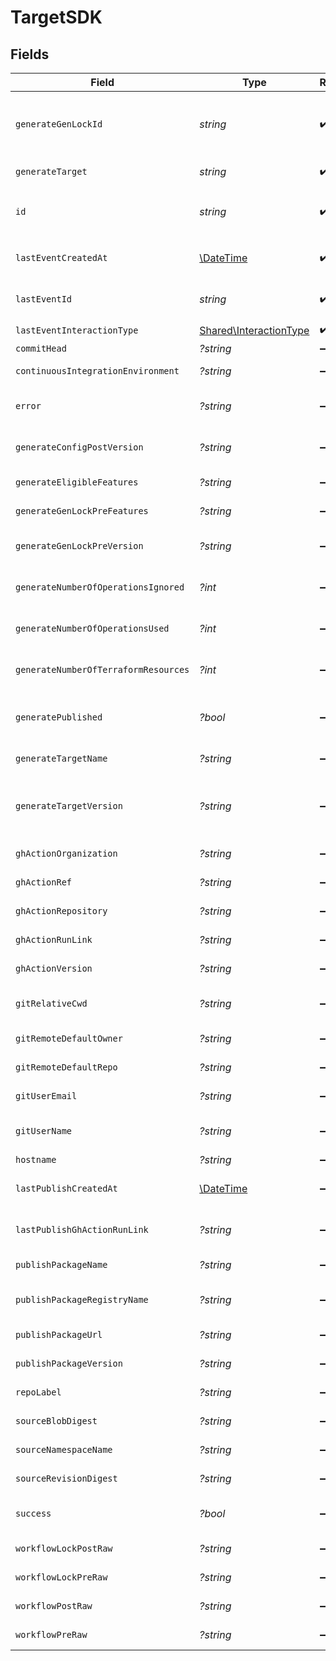# TargetSDK


## Fields

| Field                                                                                      | Type                                                                                       | Required                                                                                   | Description                                                                                |
| ------------------------------------------------------------------------------------------ | ------------------------------------------------------------------------------------------ | ------------------------------------------------------------------------------------------ | ------------------------------------------------------------------------------------------ |
| `generateGenLockId`                                                                        | *string*                                                                                   | :heavy_check_mark:                                                                         | gen.lock ID (expected to be a uuid). The same as `id`. A unique identifier for the target. |
| `generateTarget`                                                                           | *string*                                                                                   | :heavy_check_mark:                                                                         | eg `typescript`, `terraform`, `python`                                                     |
| `id`                                                                                       | *string*                                                                                   | :heavy_check_mark:                                                                         | Unique identifier of the target the same as `generate_gen_lock_id`                         |
| `lastEventCreatedAt`                                                                       | [\DateTime](https://www.php.net/manual/en/class.datetime.php)                              | :heavy_check_mark:                                                                         | Timestamp when the event was created in the database.                                      |
| `lastEventId`                                                                              | *string*                                                                                   | :heavy_check_mark:                                                                         | Unique identifier of the last event for the target                                         |
| `lastEventInteractionType`                                                                 | [Shared\InteractionType](../../Models/Shared/InteractionType.md)                           | :heavy_check_mark:                                                                         | Type of interaction.                                                                       |
| `commitHead`                                                                               | *?string*                                                                                  | :heavy_minus_sign:                                                                         | Remote commit ID.                                                                          |
| `continuousIntegrationEnvironment`                                                         | *?string*                                                                                  | :heavy_minus_sign:                                                                         | Name of the CI environment.                                                                |
| `error`                                                                                    | *?string*                                                                                  | :heavy_minus_sign:                                                                         | Error message if the last event was not successful.                                        |
| `generateConfigPostVersion`                                                                | *?string*                                                                                  | :heavy_minus_sign:                                                                         | Version of the generated target (post generation)                                          |
| `generateEligibleFeatures`                                                                 | *?string*                                                                                  | :heavy_minus_sign:                                                                         | Eligible feature set during generation                                                     |
| `generateGenLockPreFeatures`                                                               | *?string*                                                                                  | :heavy_minus_sign:                                                                         | Features prior to generation                                                               |
| `generateGenLockPreVersion`                                                                | *?string*                                                                                  | :heavy_minus_sign:                                                                         | Artifact version for the Previous Generation                                               |
| `generateNumberOfOperationsIgnored`                                                        | *?int*                                                                                     | :heavy_minus_sign:                                                                         | The number of operations ignored in generation.                                            |
| `generateNumberOfOperationsUsed`                                                           | *?int*                                                                                     | :heavy_minus_sign:                                                                         | The number of operations used in generation.                                               |
| `generateNumberOfTerraformResources`                                                       | *?int*                                                                                     | :heavy_minus_sign:                                                                         | The number of terraform resources used in generation.                                      |
| `generatePublished`                                                                        | *?bool*                                                                                    | :heavy_minus_sign:                                                                         | Indicates whether the target was considered published.                                     |
| `generateTargetName`                                                                       | *?string*                                                                                  | :heavy_minus_sign:                                                                         | The workflow name of the target.                                                           |
| `generateTargetVersion`                                                                    | *?string*                                                                                  | :heavy_minus_sign:                                                                         | The version of the Speakeasy generator for this target eg v2 of the typescript generator.  |
| `ghActionOrganization`                                                                     | *?string*                                                                                  | :heavy_minus_sign:                                                                         | GitHub organization of the action.                                                         |
| `ghActionRef`                                                                              | *?string*                                                                                  | :heavy_minus_sign:                                                                         | GitHub Action ref value.                                                                   |
| `ghActionRepository`                                                                       | *?string*                                                                                  | :heavy_minus_sign:                                                                         | GitHub repository of the action.                                                           |
| `ghActionRunLink`                                                                          | *?string*                                                                                  | :heavy_minus_sign:                                                                         | Link to the GitHub action run.                                                             |
| `ghActionVersion`                                                                          | *?string*                                                                                  | :heavy_minus_sign:                                                                         | Version of the GitHub action.                                                              |
| `gitRelativeCwd`                                                                           | *?string*                                                                                  | :heavy_minus_sign:                                                                         | Current working directory relative to the git root.                                        |
| `gitRemoteDefaultOwner`                                                                    | *?string*                                                                                  | :heavy_minus_sign:                                                                         | Default owner for git remote.                                                              |
| `gitRemoteDefaultRepo`                                                                     | *?string*                                                                                  | :heavy_minus_sign:                                                                         | Default repository name for git remote.                                                    |
| `gitUserEmail`                                                                             | *?string*                                                                                  | :heavy_minus_sign:                                                                         | User email from git configuration.                                                         |
| `gitUserName`                                                                              | *?string*                                                                                  | :heavy_minus_sign:                                                                         | User's name from git configuration. (not GitHub username)                                  |
| `hostname`                                                                                 | *?string*                                                                                  | :heavy_minus_sign:                                                                         | Remote hostname.                                                                           |
| `lastPublishCreatedAt`                                                                     | [\DateTime](https://www.php.net/manual/en/class.datetime.php)                              | :heavy_minus_sign:                                                                         | Timestamp when the last publishing event was created.                                      |
| `lastPublishGhActionRunLink`                                                               | *?string*                                                                                  | :heavy_minus_sign:                                                                         | Link to the GitHub action run for the last publishing event.                               |
| `publishPackageName`                                                                       | *?string*                                                                                  | :heavy_minus_sign:                                                                         | Name of the published package.                                                             |
| `publishPackageRegistryName`                                                               | *?string*                                                                                  | :heavy_minus_sign:                                                                         | Name of the registry where the package was published.                                      |
| `publishPackageUrl`                                                                        | *?string*                                                                                  | :heavy_minus_sign:                                                                         | URL of the published package.                                                              |
| `publishPackageVersion`                                                                    | *?string*                                                                                  | :heavy_minus_sign:                                                                         | Version of the published package.                                                          |
| `repoLabel`                                                                                | *?string*                                                                                  | :heavy_minus_sign:                                                                         | Label of the git repository.                                                               |
| `sourceBlobDigest`                                                                         | *?string*                                                                                  | :heavy_minus_sign:                                                                         | The blob digest of the source.                                                             |
| `sourceNamespaceName`                                                                      | *?string*                                                                                  | :heavy_minus_sign:                                                                         | The namespace name of the source.                                                          |
| `sourceRevisionDigest`                                                                     | *?string*                                                                                  | :heavy_minus_sign:                                                                         | The revision digest of the source.                                                         |
| `success`                                                                                  | *?bool*                                                                                    | :heavy_minus_sign:                                                                         | Indicates whether the event was successful.                                                |
| `workflowLockPostRaw`                                                                      | *?string*                                                                                  | :heavy_minus_sign:                                                                         | Workflow lock file (post execution)                                                        |
| `workflowLockPreRaw`                                                                       | *?string*                                                                                  | :heavy_minus_sign:                                                                         | Workflow lock file (prior to execution)                                                    |
| `workflowPostRaw`                                                                          | *?string*                                                                                  | :heavy_minus_sign:                                                                         | Workflow file (post execution)                                                             |
| `workflowPreRaw`                                                                           | *?string*                                                                                  | :heavy_minus_sign:                                                                         | Workflow file (prior to execution)                                                         |